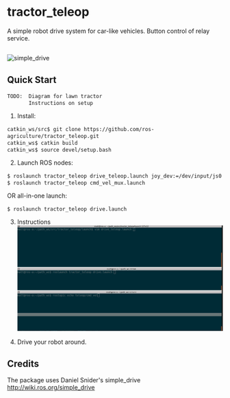 # tractor_teleop

A simple robot drive system for car-like vehicles.
Button control of relay service.

##
![simple_drive](http://wiki.ros.org/simple_drive?action=AttachFile&do=get&target=Simple_Drive_Diagram.png)

## Quick Start

```
TODO:  Diagram for lawn tractor
       Instructions on setup
```

1. Install:
```
catkin_ws/src$ git clone https://github.com/ros-agriculture/tractor_teleop.git
catkin_ws$ catkin build
catkin_ws$ source devel/setup.bash
```
2. Launch ROS nodes:

```
$ roslaunch tractor_teleop drive_teleop.launch joy_dev:=/dev/input/js0
$ roslaunch tractor_teleop cmd_vel_mux.launch
```

OR all-in-one launch:
```
$ roslaunch tractor_teleop drive.launch
```
3. Instructions
![](https://raw.githubusercontent.com/ros-agriculture/tractor_teleop/master/docs/teleop_params.gif)

4. Drive your robot around.

## Credits
The package uses Daniel Snider's simple_drive http://wiki.ros.org/simple_drive



